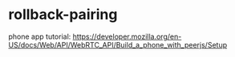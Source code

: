 # rollback-pairing
phone app tutorial: https://developer.mozilla.org/en-US/docs/Web/API/WebRTC_API/Build_a_phone_with_peerjs/Setup
